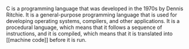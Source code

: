 C is a programming language that was developed in the 1970s by Dennis Ritchie. It is a general-purpose programming language that is used for developing operating systems, compilers, and other applications. It is a procedural language, which means that it follows a sequence of instructions, and it is compiled, which means that it is translated into [[machine code]] before it is run.